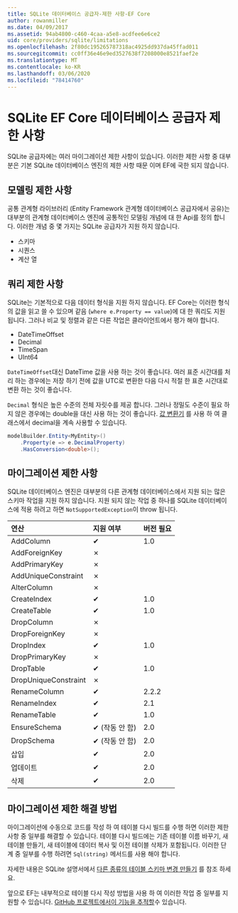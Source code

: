 ```yaml
---
title: SQLite 데이터베이스 공급자-제한 사항-EF Core
author: rowanmiller
ms.date: 04/09/2017
ms.assetid: 94ab4800-c460-4caa-a5e8-acdfee6e6ce2
uid: core/providers/sqlite/limitations
ms.openlocfilehash: 2f80dc195265787318ac4925dd937da45ffad011
ms.sourcegitcommit: cc0ff36e46e9ed3527638f7208000e8521faef2e
ms.translationtype: MT
ms.contentlocale: ko-KR
ms.lasthandoff: 03/06/2020
ms.locfileid: "78414760"
---
```

# <a name="sqlite-ef-core-database-provider-limitations"></a>SQLite EF Core 데이터베이스 공급자 제한 사항

SQLite 공급자에는 여러 마이그레이션 제한 사항이 있습니다. 이러한 제한 사항 중 대부분은 기본 SQLite 데이터베이스 엔진의 제한 사항 때문 이며 EF에 국한 되지 않습니다.

## <a name="modeling-limitations"></a>모델링 제한 사항

공통 관계형 라이브러리 (Entity Framework 관계형 데이터베이스 공급자에서 공유)는 대부분의 관계형 데이터베이스 엔진에 공통적인 모델링 개념에 대 한 Api를 정의 합니다. 이러한 개념 중 몇 가지는 SQLite 공급자가 지원 하지 않습니다.

* 스키마
* 시퀀스
* 계산 열

## <a name="query-limitations"></a>쿼리 제한 사항

SQLite는 기본적으로 다음 데이터 형식을 지원 하지 않습니다. EF Core는 이러한 형식의 값을 읽고 쓸 수 있으며 같음 (`where e.Property == value`)에 대 한 쿼리도 지원 됩니다. 그러나 비교 및 정렬과 같은 다른 작업은 클라이언트에서 평가 해야 합니다.

* DateTimeOffset
* Decimal
* TimeSpan
* UInt64

`DateTimeOffset`대신 DateTime 값을 사용 하는 것이 좋습니다. 여러 표준 시간대를 처리 하는 경우에는 저장 하기 전에 값을 UTC로 변환한 다음 다시 적절 한 표준 시간대로 변환 하는 것이 좋습니다.

`Decimal` 형식은 높은 수준의 전체 자릿수를 제공 합니다. 그러나 정밀도 수준이 필요 하지 않은 경우에는 double을 대신 사용 하는 것이 좋습니다. [값 변환기](../../modeling/value-conversions.md) 를 사용 하 여 클래스에서 decimal을 계속 사용할 수 있습니다.

``` csharp
modelBuilder.Entity<MyEntity>()
    .Property(e => e.DecimalProperty)
    .HasConversion<double>();
```

## <a name="migrations-limitations"></a>마이그레이션 제한 사항

SQLite 데이터베이스 엔진은 대부분의 다른 관계형 데이터베이스에서 지원 되는 많은 스키마 작업을 지원 하지 않습니다. 지원 되지 않는 작업 중 하나를 SQLite 데이터베이스에 적용 하려고 하면 `NotSupportedException`이 throw 됩니다.

| 연산            | 지원 여부 | 버전 필요 |
|:---------------------|:-----------|:-----------------|
| AddColumn            | ✔          | 1.0              |
| AddForeignKey        | ✗          |                  |
| AddPrimaryKey        | ✗          |                  |
| AddUniqueConstraint  | ✗          |                  |
| AlterColumn          | ✗          |                  |
| CreateIndex          | ✔          | 1.0              |
| CreateTable          | ✔          | 1.0              |
| DropColumn           | ✗          |                  |
| DropForeignKey       | ✗          |                  |
| DropIndex            | ✔          | 1.0              |
| DropPrimaryKey       | ✗          |                  |
| DropTable            | ✔          | 1.0              |
| DropUniqueConstraint | ✗          |                  |
| RenameColumn         | ✔          | 2.2.2            |
| RenameIndex          | ✔          | 2.1              |
| RenameTable          | ✔          | 1.0              |
| EnsureSchema         | ✔ (작동 안 함)  | 2.0              |
| DropSchema           | ✔ (작동 안 함)  | 2.0              |
| 삽입               | ✔          | 2.0              |
| 업데이트               | ✔          | 2.0              |
| 삭제               | ✔          | 2.0              |

## <a name="migrations-limitations-workaround"></a>마이그레이션 제한 해결 방법

마이그레이션에 수동으로 코드를 작성 하 여 테이블 다시 빌드를 수행 하면 이러한 제한 사항 중 일부를 해결할 수 있습니다. 테이블 다시 빌드에는 기존 테이블 이름 바꾸기, 새 테이블 만들기, 새 테이블에 데이터 복사 및 이전 테이블 삭제가 포함됩니다. 이러한 단계 중 일부를 수행 하려면 `Sql(string)` 메서드를 사용 해야 합니다.

자세한 내용은 SQLite 설명서에서 [다른 종류의 테이블 스키마 변경 만들기](https://sqlite.org/lang_altertable.html#otheralter) 를 참조 하세요.

앞으로 EF는 내부적으로 테이블 다시 작성 방법을 사용 하 여 이러한 작업 중 일부를 지원할 수 있습니다. [GitHub 프로젝트에서이 기능을 추적할](https://github.com/aspnet/EntityFrameworkCore/issues/329)수 있습니다.
